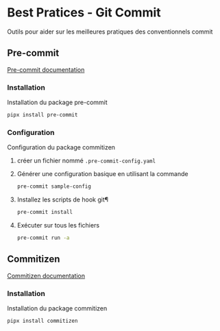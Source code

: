 # Best Pratices - Git Commit

Outils pour aider sur les meilleures pratiques des conventionnels commit

## Pre-commit

[Pre-commit documentation](https://pre-commit.com/#install)

### Installation

Installation du package pre-commit

```bash
pipx install pre-commit
```

### Configuration

Configuration du package commitizen

1. créer un fichier nommé `.pre-commit-config.yaml`
2. Générer une configuration  basique en utilisant la commande

    ```bash
    pre-commit sample-config
    ```

3. Installez les scripts de hook git¶

    ```bash
    pre-commit install
    ```

4. Exécuter sur tous les fichiers

    ```bash
    pre-commit run -a
    ```

## Commitizen

[Commitizen documentation](https://commitizen-tools.github.io/commitizen/#installation)

### Installation

Installation du package commitizen

```bash
pipx install commitizen
```
